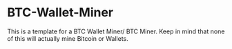 # BTC-Wallet-Miner
This is a template for a BTC Wallet Miner/ BTC Miner. Keep in mind that none of this will actually mine Bitcoin or Wallets. 
